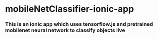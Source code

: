 # mobileNetClassifier-ionic-app
### This is an ionic app which uses tensorflow.js and pretrained mobilenet neural network to classify objects live  

